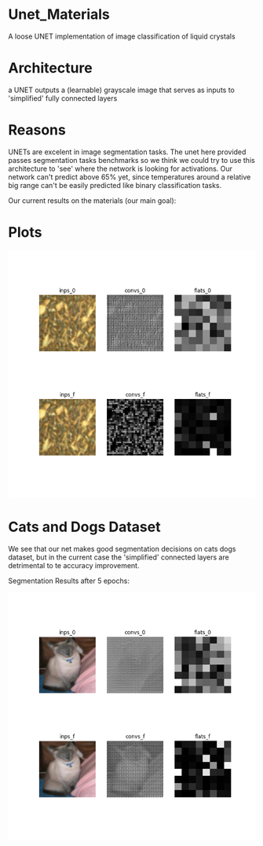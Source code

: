 # Unet_Materials

A loose UNET implementation of image classification of liquid crystals

# Architecture

a UNET outputs a (learnable) grayscale image that serves as inputs to 'simplified' fully connected layers

# Reasons

UNETs are excelent in image segmentation tasks. The unet here provided passes segmentation tasks benchmarks so we think we could try to use this architecture to 'see' where the network is looking for activations.
Our network can't predict above 65% yet, since temperatures around a relative big range can't be easily predicted like binary classification tasks. 

Our current results on the materials (our main goal):

# Plots

![Image Alt text](/logs/plots_30_epochs.png)

# Cats and Dogs Dataset
We see that our net makes good segmentation decisions on cats dogs dataset, but in the current case the 'simplified' connected layers are detrimental to te accuracy improvement.

Segmentation Results after 5 epochs:

![Image Alt text](/logs/plots_5_epochs.png)

